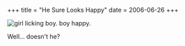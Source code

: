 +++
title = "He Sure Looks Happy"
date = 2006-06-26
+++

![girl licking boy.  boy happy.](/photos/HeSureLooksHappy.jpg)

Well... doesn't he?
